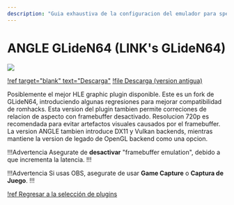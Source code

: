 ```yaml
---
description: "Guia exhaustiva de la configuracion del emulador para speedruns de Super Mario 64" 
---
```


# ANGLE GLideN64 (LINK's GLideN64)

![](./img/gliden64_link.png)

[!ref target="blank" text="Descarga"](https://github.com/aglab2/GLideN64/releases)
[!file Descarga (version antigua)](https://www.mediafire.com/file/k9ad2bdodde327u/GLideN64-sm64hacks.zip/file)

Posiblemente el mejor HLE graphic plugin disponible. Este es un fork de GLideN64, introduciendo algunas regresiones para mejorar compatibilidad de romhacks. Esta version del plugin tambien permite correciones de relacion de aspecto con framebuffer desactivado. Resolucion 720p es recomendada para evitar artefactos visuales causados por el framebuffer. La version ANGLE tambien introduce DX11 y Vulkan backends, mientras mantiene la version de legado de OpenGL backend como una opcion.

!!!Advertencia
Asegurate de **desactivar** "framebuffer emulation", debido a que incrementa la latencia.
!!!

!!!Advertencia
Si usas OBS, asegurate de usar **Game Capture** o **Captura de Juego**.
!!!

[!ref Regresar a la selección de plugins](plugin_setup.md#selección-de-plugins)
